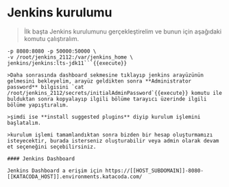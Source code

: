 # Jenkins kurulumu

>İlk başta Jenkins kurulumunu gerçekleştirelim ve bunun için aşağıdaki komutu çalıştıralım.

```docker run -d -u root --name jenkins \
-p 8080:8080 -p 50000:50000 \
-v /root/jenkins_2112:/var/jenkins_home \
jenkins/jenkins:lts-jdk11```{{execute}}

>Daha sonrasında dashboard sekmesine tıklayıp jenkins arayüzünün gelmesini bekleyelim, arayüz geldikten sonra **Administrator password** bilgisini `cat /root/jenkins_2112/secrets/initialAdminPassword`{{execute}} komutu ile bulduktan sonra kopyalayıp ilgili bölüme tarayıcı üzerinde ilgili bölüme yapıştıralım.

>şimdi ise **install suggested plugins** diyip kurulum işlemini başlatalım.

>kurulum işlemi tamamlandıktan sonra bizden bir hesap oluşturmamızı isteyecektir, burada isterseniz oluşturabilir veya admin olarak devam et seçeneğini seçebilirsiniz.

#### Jenkins Dashboard

Jenkins Dashboard a erişim için https://[[HOST_SUBDOMAIN]]-8080-[[KATACODA_HOST]].environments.katacoda.com/